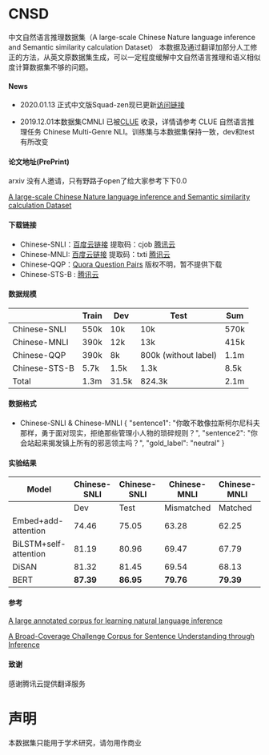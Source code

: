 # CNSD

中文自然语言推理数据集（A large-scale Chinese Nature language inference and Semantic similarity calculation Dataset）
本数据及通过翻译加部分人工修正的方法，从英文原数据集生成，可以一定程度缓解中文自然语言推理和语义相似度计算数据集不够的问题。



#### News

- 2020.01.13 正式中文版Squad-zen现已更新[访问链接](https://github.com/zengjunjun/ChineseSquad)

- 2019.12.01本数据集CMNLI 已被[CLUE](https://github.com/CLUEbenchmark/CLUE) 收录，详情请参考 CLUE 自然语言推理任务 Chinese Multi-Genre NLI。训练集与本数据集保持一致，dev和test有所改变

#### 论文地址(PrePrint)
arxiv 没有人邀请，只有野路子open了给大家参考下下0.0

[A large-scale Chinese Nature language inference and Semantic similarity calculation Dataset](https://6a75-junzeng-uxxxm-1300734931.tcb.qcloud.la/CNSD.pdf?sign=401485f4d6f256393a264e68464ca4ae&t=1578114336)

#### 下载链接


- Chinese-SNLI：[百度云链接](https://pan.baidu.com/s/1mt3Gl725bzACfsXUe9aNLw ) 提取码：cjob  [腾讯云](https://6a75-junzeng-uxxxm-1300734931.tcb.qcloud.la/cnsd-snli.rar?sign=27370d06c74c6724e1f6c97f6ba1598a&t=1578114485)
- Chinese-MNLI: [百度云链接](https://pan.baidu.com/s/10yfCQw_mNQh4pB9ygBY8bg ) 提取码：txti [腾讯云](https://6a75-junzeng-uxxxm-1300734931.tcb.qcloud.la/cnsd-mnli.rar?sign=6a432c19f657ad37e2ba504ddec0529f&t=1578114431)
- Chinese-QQP：[Quora Question Pairs](https://www.kaggle.com/c/quora-question-pairs/overview) 版权不明，暂不提供下载
- Chinese-STS-B : [腾讯云](https://6a75-junzeng-uxxxm-1300734931.tcb.qcloud.la/STS-B.rar?sign=fa8d3ee7bc4e07d9ef64042f2d4f2465&t=1578114501)

#### 数据规模

|               | Train | Dev   | Test                 | Sum  |
| ------------- | ----- | ----- | -------------------- | ---- |
| Chinese-SNLI  | 550k  | 10k   | 10k                  | 570k |
| Chinese-MNLI  | 390k  | 12k   | 13k                  | 415k |
| Chinese-QQP   | 390k  | 8k    | 800k (without label) | 1.1m |
| Chinese-STS-B | 5.7k  | 1.5k  | 1.3k                 | 8.5k |
| Total         | 1.3m  | 31.5k | 824.3k               | 2.1m |

#### 数据格式
-  Chinese-SNLI & Chinese-MNLI
{
  "sentence1": "你敢不敢像拉斯柯尔尼科夫那样，勇于面对现实，拒绝那些管理小人物的琐碎规则？",
  "sentence2": "你会站起来揭发镇上所有的邪恶领主吗？",
  "gold_label": "neutral"
}
#### 实验结果



| Model                 | Chinese-SNLI | Chinese-SNLI | Chinese-MNLI | Chinese-MNLI | Chinese-QQP | Chinese-STS-B | Chinese-STS-B |
| --------------------- | ------------ | ------------ | ----------- | ----------- | ----------- | ----------- | ------------- |
|                       | Dev          | Test         | Mismatched  | Matched     | Dev         | Dev         | Test          |
| Embed+add-attention   | 74.46        | 75.05        | 63.28       | 62.25       | 72.56       | -           | -             |
| BiLSTM+self-attention | 81.19        | 80.96        | 69.47       | 67.79       | 81.45       | 43.87       | 41.24         |
| DiSAN                 | 81.32        | 81.45        | 69.54       | 68.13       | 82.32       | 44.21       | 42.09         |
| BERT                  | **87.39**    | **86.95**    | **79.76**   | **79.39**   | **89.08\*** | **53.84**   | **50.26**     |


####  参考


[A large annotated corpus for learning natural language inference](http://nlp.stanford.edu/pubs/snli_paper.pdf)

[A Broad-Coverage Challenge Corpus for Sentence Understanding through Inference](https://www.nyu.edu/projects/bowman/multinli/paper.pdf)

#### 致谢 
感谢腾讯云提供翻译服务

# 声明

本数据集只能用于学术研究，请勿用作商业
